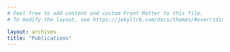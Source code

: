 ```yaml
---
# Feel free to add content and custom Front Matter to this file.
# To modify the layout, see https://jekyllrb.com/docs/themes/#overriding-theme-defaults

layout: archives
title: "Publications"
---
```



